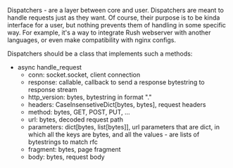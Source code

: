Dispatchers - are a layer between core and user. Dispatchers are meant to handle requests 
just as they want. Of course, their purpose is to be kinda interface for a user, but 
nothing prevents them of handling in some specific way. For example, it's a way to integrate
Rush webserver with another languages, or even make compatibility with nginx configs.

Dispatchers should be a class that implements such a methods:
- async handle_request
  - conn: socket.socket, client connection
  - response: callable, callback to send a response bytestring to response stream
  - http_version: bytes, bytestring in format "<major>.<minor>"
  - headers: CaseInsensetiveDict[bytes, bytes], request headers
  - method: bytes, GET, POST, PUT, ...
  - url: bytes, decoded request path
  - parameters: dict[bytes, list[bytes]], url parameters that are dict, in which all the keys are bytes, and all the values - are lists of bytestrings to match rfc
  - fragment: bytes, page fragment
  - body: bytes, request body